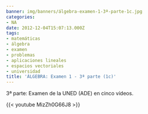 ```yaml
---
banner: img/banners/álgebra-examen-1-3ª-parte-1c.jpg
categories:
- NA
date: 2012-12-04T15:07:13.000Z
tags:
- matemáticas
- álgebra
- examen
- problemas
- aplicaciones lineales
- espacios vectoriales
- universidad
title: 'ÁLGEBRA: Examen 1 - 3ª parte (1c)'
---
```


3ª parte: Examen de la UNED (ADE) en cinco vídeos.

{{< youtube MizZh0G66J8 >}}
